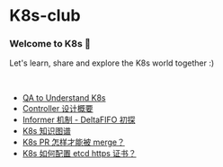 # K8s-club

### Welcome to K8s 👋

Let's learn, share and explore the K8s world together :)

<br>

- [QA to Understand K8s](https://github.com/k8s-club/k8s-club/blob/master/QA%20to%20Understand%20K8s.md)
- [Controller 设计概要](https://github.com/k8s-club/k8s-club/tree/master/controller/README.md)
- [Informer 机制 - DeltaFIFO 初探](https://github.com/k8s-club/k8s-club/blob/master/article/Informer机制%20-%20DeltaFIFO初探.md)
- [K8s 知识图谱](https://github.com/k8s-club/k8s-club/blob/master/article/K8s%20%E7%B3%BB%E5%88%97(%E4%B8%80)%20-%20%E7%9F%A5%E8%AF%86%E5%9B%BE%E8%B0%B1.md)
- [K8s PR 怎样才能被 merge？](https://github.com/k8s-club/k8s-club/blob/master/article/K8s%20%E7%B3%BB%E5%88%97(%E4%BA%8C)%20-%20K8s%20PR%20%E6%80%8E%E6%A0%B7%E6%89%8D%E8%83%BD%E8%A2%AB%20merge%EF%BC%9F.md)
- [K8s 如何配置 etcd https 证书？](https://github.com/k8s-club/k8s-club/blob/master/article/K8s%20%E7%B3%BB%E5%88%97(%E4%B8%89)%20-%20%E5%A6%82%E4%BD%95%E9%85%8D%E7%BD%AE%20etcd%20https%20%E8%AF%81%E4%B9%A6%EF%BC%9F.md)
